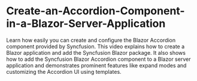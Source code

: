 # Create-an-Accordion-Component-in-a-Blazor-Server-Application
Learn how easily you can create and configure the Blazor Accordion component provided by Syncfusion. This video explains how to create a Blazor application and add the Syncfusion Blazor package. It also shows how to add the Syncfusion Blazor Accordion component to a Blazor server application and demonstrates prominent features like expand modes and customizing the Accordion UI using templates.
